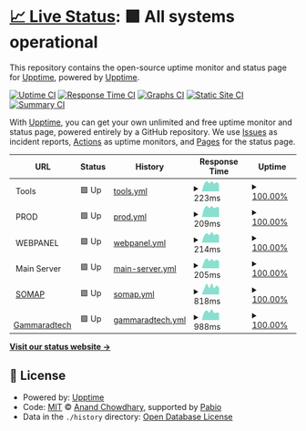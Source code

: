 # [📈 Live Status](https://upptime.github.io/upptime): <!--live status--> **🟩 All systems operational**

This repository contains the open-source uptime monitor and status page for [Upptime](https://upptime.js.org), powered by [Upptime](https://github.com/upptime/upptime).

[![Uptime CI](https://github.com/mamine3004/upptimerMetrics/workflows/Uptime%20CI/badge.svg)](https://github.com/mamine3004/upptimerMetrics/actions?query=workflow%3A%22Uptime+CI%22)
[![Response Time CI](https://github.com/mamine3004/upptimerMetrics/workflows/Response%20Time%20CI/badge.svg)](https://github.com/mamine3004/upptimerMetrics/actions?query=workflow%3A%22Response+Time+CI%22)
[![Graphs CI](https://github.com/mamine3004/upptimerMetrics/workflows/Graphs%20CI/badge.svg)](https://github.com/mamine3004/upptimerMetrics/actions?query=workflow%3A%22Graphs+CI%22)
[![Static Site CI](https://github.com/mamine3004/upptimerMetrics/workflows/Static%20Site%20CI/badge.svg)](https://github.com/mamine3004/upptimerMetrics/actions?query=workflow%3A%22Static+Site+CI%22)
[![Summary CI](https://github.com/mamine3004/upptimerMetrics/workflows/Summary%20CI/badge.svg)](https://github.com/mamine3004/upptimerMetrics/actions?query=workflow%3A%22Summary+CI%22)

With [Upptime](https://upptime.js.org), you can get your own unlimited and free uptime monitor and status page, powered entirely by a GitHub repository. We use [Issues](https://github.com/upptime/upptime/issues) as incident reports, [Actions](https://github.com/mamine3004/upptimerMetrics/actions) as uptime monitors, and [Pages](https://upptime.github.io/upptime) for the status page.

<!--start: status pages-->
<!-- This summary is generated by Upptime (https://github.com/upptime/upptime) -->
<!-- Do not edit this manually, your changes will be overwritten -->
<!-- prettier-ignore -->
| URL | Status | History | Response Time | Uptime |
| --- | ------ | ------- | ------------- | ------ |
| <img alt="" src="https://icons.duckduckgo.com/ip3/null.ico" height="13"> Tools | 🟩 Up | [tools.yml](https://github.com/mamine3004/upptimerMetrics/commits/HEAD/history/tools.yml) | <details><summary><img alt="Response time graph" src="./graphs/tools/response-time-week.png" height="20"> 223ms</summary><br><a href="https://mamine3004.github.io/upptimerMetrics/history/tools"><img alt="Response time 243" src="https://img.shields.io/endpoint?url=https%3A%2F%2Fraw.githubusercontent.com%2Fmamine3004%2FupptimerMetrics%2FHEAD%2Fapi%2Ftools%2Fresponse-time.json"></a><br><a href="https://mamine3004.github.io/upptimerMetrics/history/tools"><img alt="24-hour response time 198" src="https://img.shields.io/endpoint?url=https%3A%2F%2Fraw.githubusercontent.com%2Fmamine3004%2FupptimerMetrics%2FHEAD%2Fapi%2Ftools%2Fresponse-time-day.json"></a><br><a href="https://mamine3004.github.io/upptimerMetrics/history/tools"><img alt="7-day response time 223" src="https://img.shields.io/endpoint?url=https%3A%2F%2Fraw.githubusercontent.com%2Fmamine3004%2FupptimerMetrics%2FHEAD%2Fapi%2Ftools%2Fresponse-time-week.json"></a><br><a href="https://mamine3004.github.io/upptimerMetrics/history/tools"><img alt="30-day response time 243" src="https://img.shields.io/endpoint?url=https%3A%2F%2Fraw.githubusercontent.com%2Fmamine3004%2FupptimerMetrics%2FHEAD%2Fapi%2Ftools%2Fresponse-time-month.json"></a><br><a href="https://mamine3004.github.io/upptimerMetrics/history/tools"><img alt="1-year response time 243" src="https://img.shields.io/endpoint?url=https%3A%2F%2Fraw.githubusercontent.com%2Fmamine3004%2FupptimerMetrics%2FHEAD%2Fapi%2Ftools%2Fresponse-time-year.json"></a></details> | <details><summary><a href="https://mamine3004.github.io/upptimerMetrics/history/tools">100.00%</a></summary><a href="https://mamine3004.github.io/upptimerMetrics/history/tools"><img alt="All-time uptime 100.00%" src="https://img.shields.io/endpoint?url=https%3A%2F%2Fraw.githubusercontent.com%2Fmamine3004%2FupptimerMetrics%2FHEAD%2Fapi%2Ftools%2Fuptime.json"></a><br><a href="https://mamine3004.github.io/upptimerMetrics/history/tools"><img alt="24-hour uptime 100.00%" src="https://img.shields.io/endpoint?url=https%3A%2F%2Fraw.githubusercontent.com%2Fmamine3004%2FupptimerMetrics%2FHEAD%2Fapi%2Ftools%2Fuptime-day.json"></a><br><a href="https://mamine3004.github.io/upptimerMetrics/history/tools"><img alt="7-day uptime 100.00%" src="https://img.shields.io/endpoint?url=https%3A%2F%2Fraw.githubusercontent.com%2Fmamine3004%2FupptimerMetrics%2FHEAD%2Fapi%2Ftools%2Fuptime-week.json"></a><br><a href="https://mamine3004.github.io/upptimerMetrics/history/tools"><img alt="30-day uptime 100.00%" src="https://img.shields.io/endpoint?url=https%3A%2F%2Fraw.githubusercontent.com%2Fmamine3004%2FupptimerMetrics%2FHEAD%2Fapi%2Ftools%2Fuptime-month.json"></a><br><a href="https://mamine3004.github.io/upptimerMetrics/history/tools"><img alt="1-year uptime 100.00%" src="https://img.shields.io/endpoint?url=https%3A%2F%2Fraw.githubusercontent.com%2Fmamine3004%2FupptimerMetrics%2FHEAD%2Fapi%2Ftools%2Fuptime-year.json"></a></details>
| <img alt="" src="https://icons.duckduckgo.com/ip3/null.ico" height="13"> PROD | 🟩 Up | [prod.yml](https://github.com/mamine3004/upptimerMetrics/commits/HEAD/history/prod.yml) | <details><summary><img alt="Response time graph" src="./graphs/prod/response-time-week.png" height="20"> 209ms</summary><br><a href="https://mamine3004.github.io/upptimerMetrics/history/prod"><img alt="Response time 230" src="https://img.shields.io/endpoint?url=https%3A%2F%2Fraw.githubusercontent.com%2Fmamine3004%2FupptimerMetrics%2FHEAD%2Fapi%2Fprod%2Fresponse-time.json"></a><br><a href="https://mamine3004.github.io/upptimerMetrics/history/prod"><img alt="24-hour response time 206" src="https://img.shields.io/endpoint?url=https%3A%2F%2Fraw.githubusercontent.com%2Fmamine3004%2FupptimerMetrics%2FHEAD%2Fapi%2Fprod%2Fresponse-time-day.json"></a><br><a href="https://mamine3004.github.io/upptimerMetrics/history/prod"><img alt="7-day response time 209" src="https://img.shields.io/endpoint?url=https%3A%2F%2Fraw.githubusercontent.com%2Fmamine3004%2FupptimerMetrics%2FHEAD%2Fapi%2Fprod%2Fresponse-time-week.json"></a><br><a href="https://mamine3004.github.io/upptimerMetrics/history/prod"><img alt="30-day response time 230" src="https://img.shields.io/endpoint?url=https%3A%2F%2Fraw.githubusercontent.com%2Fmamine3004%2FupptimerMetrics%2FHEAD%2Fapi%2Fprod%2Fresponse-time-month.json"></a><br><a href="https://mamine3004.github.io/upptimerMetrics/history/prod"><img alt="1-year response time 230" src="https://img.shields.io/endpoint?url=https%3A%2F%2Fraw.githubusercontent.com%2Fmamine3004%2FupptimerMetrics%2FHEAD%2Fapi%2Fprod%2Fresponse-time-year.json"></a></details> | <details><summary><a href="https://mamine3004.github.io/upptimerMetrics/history/prod">100.00%</a></summary><a href="https://mamine3004.github.io/upptimerMetrics/history/prod"><img alt="All-time uptime 100.00%" src="https://img.shields.io/endpoint?url=https%3A%2F%2Fraw.githubusercontent.com%2Fmamine3004%2FupptimerMetrics%2FHEAD%2Fapi%2Fprod%2Fuptime.json"></a><br><a href="https://mamine3004.github.io/upptimerMetrics/history/prod"><img alt="24-hour uptime 100.00%" src="https://img.shields.io/endpoint?url=https%3A%2F%2Fraw.githubusercontent.com%2Fmamine3004%2FupptimerMetrics%2FHEAD%2Fapi%2Fprod%2Fuptime-day.json"></a><br><a href="https://mamine3004.github.io/upptimerMetrics/history/prod"><img alt="7-day uptime 100.00%" src="https://img.shields.io/endpoint?url=https%3A%2F%2Fraw.githubusercontent.com%2Fmamine3004%2FupptimerMetrics%2FHEAD%2Fapi%2Fprod%2Fuptime-week.json"></a><br><a href="https://mamine3004.github.io/upptimerMetrics/history/prod"><img alt="30-day uptime 100.00%" src="https://img.shields.io/endpoint?url=https%3A%2F%2Fraw.githubusercontent.com%2Fmamine3004%2FupptimerMetrics%2FHEAD%2Fapi%2Fprod%2Fuptime-month.json"></a><br><a href="https://mamine3004.github.io/upptimerMetrics/history/prod"><img alt="1-year uptime 100.00%" src="https://img.shields.io/endpoint?url=https%3A%2F%2Fraw.githubusercontent.com%2Fmamine3004%2FupptimerMetrics%2FHEAD%2Fapi%2Fprod%2Fuptime-year.json"></a></details>
| <img alt="" src="https://icons.duckduckgo.com/ip3/null.ico" height="13"> WEBPANEL | 🟩 Up | [webpanel.yml](https://github.com/mamine3004/upptimerMetrics/commits/HEAD/history/webpanel.yml) | <details><summary><img alt="Response time graph" src="./graphs/webpanel/response-time-week.png" height="20"> 214ms</summary><br><a href="https://mamine3004.github.io/upptimerMetrics/history/webpanel"><img alt="Response time 238" src="https://img.shields.io/endpoint?url=https%3A%2F%2Fraw.githubusercontent.com%2Fmamine3004%2FupptimerMetrics%2FHEAD%2Fapi%2Fwebpanel%2Fresponse-time.json"></a><br><a href="https://mamine3004.github.io/upptimerMetrics/history/webpanel"><img alt="24-hour response time 189" src="https://img.shields.io/endpoint?url=https%3A%2F%2Fraw.githubusercontent.com%2Fmamine3004%2FupptimerMetrics%2FHEAD%2Fapi%2Fwebpanel%2Fresponse-time-day.json"></a><br><a href="https://mamine3004.github.io/upptimerMetrics/history/webpanel"><img alt="7-day response time 214" src="https://img.shields.io/endpoint?url=https%3A%2F%2Fraw.githubusercontent.com%2Fmamine3004%2FupptimerMetrics%2FHEAD%2Fapi%2Fwebpanel%2Fresponse-time-week.json"></a><br><a href="https://mamine3004.github.io/upptimerMetrics/history/webpanel"><img alt="30-day response time 238" src="https://img.shields.io/endpoint?url=https%3A%2F%2Fraw.githubusercontent.com%2Fmamine3004%2FupptimerMetrics%2FHEAD%2Fapi%2Fwebpanel%2Fresponse-time-month.json"></a><br><a href="https://mamine3004.github.io/upptimerMetrics/history/webpanel"><img alt="1-year response time 238" src="https://img.shields.io/endpoint?url=https%3A%2F%2Fraw.githubusercontent.com%2Fmamine3004%2FupptimerMetrics%2FHEAD%2Fapi%2Fwebpanel%2Fresponse-time-year.json"></a></details> | <details><summary><a href="https://mamine3004.github.io/upptimerMetrics/history/webpanel">100.00%</a></summary><a href="https://mamine3004.github.io/upptimerMetrics/history/webpanel"><img alt="All-time uptime 100.00%" src="https://img.shields.io/endpoint?url=https%3A%2F%2Fraw.githubusercontent.com%2Fmamine3004%2FupptimerMetrics%2FHEAD%2Fapi%2Fwebpanel%2Fuptime.json"></a><br><a href="https://mamine3004.github.io/upptimerMetrics/history/webpanel"><img alt="24-hour uptime 100.00%" src="https://img.shields.io/endpoint?url=https%3A%2F%2Fraw.githubusercontent.com%2Fmamine3004%2FupptimerMetrics%2FHEAD%2Fapi%2Fwebpanel%2Fuptime-day.json"></a><br><a href="https://mamine3004.github.io/upptimerMetrics/history/webpanel"><img alt="7-day uptime 100.00%" src="https://img.shields.io/endpoint?url=https%3A%2F%2Fraw.githubusercontent.com%2Fmamine3004%2FupptimerMetrics%2FHEAD%2Fapi%2Fwebpanel%2Fuptime-week.json"></a><br><a href="https://mamine3004.github.io/upptimerMetrics/history/webpanel"><img alt="30-day uptime 100.00%" src="https://img.shields.io/endpoint?url=https%3A%2F%2Fraw.githubusercontent.com%2Fmamine3004%2FupptimerMetrics%2FHEAD%2Fapi%2Fwebpanel%2Fuptime-month.json"></a><br><a href="https://mamine3004.github.io/upptimerMetrics/history/webpanel"><img alt="1-year uptime 100.00%" src="https://img.shields.io/endpoint?url=https%3A%2F%2Fraw.githubusercontent.com%2Fmamine3004%2FupptimerMetrics%2FHEAD%2Fapi%2Fwebpanel%2Fuptime-year.json"></a></details>
| <img alt="" src="https://icons.duckduckgo.com/ip3/null.ico" height="13"> Main Server | 🟩 Up | [main-server.yml](https://github.com/mamine3004/upptimerMetrics/commits/HEAD/history/main-server.yml) | <details><summary><img alt="Response time graph" src="./graphs/main-server/response-time-week.png" height="20"> 205ms</summary><br><a href="https://mamine3004.github.io/upptimerMetrics/history/main-server"><img alt="Response time 233" src="https://img.shields.io/endpoint?url=https%3A%2F%2Fraw.githubusercontent.com%2Fmamine3004%2FupptimerMetrics%2FHEAD%2Fapi%2Fmain-server%2Fresponse-time.json"></a><br><a href="https://mamine3004.github.io/upptimerMetrics/history/main-server"><img alt="24-hour response time 179" src="https://img.shields.io/endpoint?url=https%3A%2F%2Fraw.githubusercontent.com%2Fmamine3004%2FupptimerMetrics%2FHEAD%2Fapi%2Fmain-server%2Fresponse-time-day.json"></a><br><a href="https://mamine3004.github.io/upptimerMetrics/history/main-server"><img alt="7-day response time 205" src="https://img.shields.io/endpoint?url=https%3A%2F%2Fraw.githubusercontent.com%2Fmamine3004%2FupptimerMetrics%2FHEAD%2Fapi%2Fmain-server%2Fresponse-time-week.json"></a><br><a href="https://mamine3004.github.io/upptimerMetrics/history/main-server"><img alt="30-day response time 233" src="https://img.shields.io/endpoint?url=https%3A%2F%2Fraw.githubusercontent.com%2Fmamine3004%2FupptimerMetrics%2FHEAD%2Fapi%2Fmain-server%2Fresponse-time-month.json"></a><br><a href="https://mamine3004.github.io/upptimerMetrics/history/main-server"><img alt="1-year response time 233" src="https://img.shields.io/endpoint?url=https%3A%2F%2Fraw.githubusercontent.com%2Fmamine3004%2FupptimerMetrics%2FHEAD%2Fapi%2Fmain-server%2Fresponse-time-year.json"></a></details> | <details><summary><a href="https://mamine3004.github.io/upptimerMetrics/history/main-server">100.00%</a></summary><a href="https://mamine3004.github.io/upptimerMetrics/history/main-server"><img alt="All-time uptime 100.00%" src="https://img.shields.io/endpoint?url=https%3A%2F%2Fraw.githubusercontent.com%2Fmamine3004%2FupptimerMetrics%2FHEAD%2Fapi%2Fmain-server%2Fuptime.json"></a><br><a href="https://mamine3004.github.io/upptimerMetrics/history/main-server"><img alt="24-hour uptime 100.00%" src="https://img.shields.io/endpoint?url=https%3A%2F%2Fraw.githubusercontent.com%2Fmamine3004%2FupptimerMetrics%2FHEAD%2Fapi%2Fmain-server%2Fuptime-day.json"></a><br><a href="https://mamine3004.github.io/upptimerMetrics/history/main-server"><img alt="7-day uptime 100.00%" src="https://img.shields.io/endpoint?url=https%3A%2F%2Fraw.githubusercontent.com%2Fmamine3004%2FupptimerMetrics%2FHEAD%2Fapi%2Fmain-server%2Fuptime-week.json"></a><br><a href="https://mamine3004.github.io/upptimerMetrics/history/main-server"><img alt="30-day uptime 100.00%" src="https://img.shields.io/endpoint?url=https%3A%2F%2Fraw.githubusercontent.com%2Fmamine3004%2FupptimerMetrics%2FHEAD%2Fapi%2Fmain-server%2Fuptime-month.json"></a><br><a href="https://mamine3004.github.io/upptimerMetrics/history/main-server"><img alt="1-year uptime 100.00%" src="https://img.shields.io/endpoint?url=https%3A%2F%2Fraw.githubusercontent.com%2Fmamine3004%2FupptimerMetrics%2FHEAD%2Fapi%2Fmain-server%2Fuptime-year.json"></a></details>
| <img alt="" src="https://icons.duckduckgo.com/ip3/somap.itadvisor.ma.ico" height="13"> [SOMAP](https://somap.itadvisor.ma/) | 🟩 Up | [somap.yml](https://github.com/mamine3004/upptimerMetrics/commits/HEAD/history/somap.yml) | <details><summary><img alt="Response time graph" src="./graphs/somap/response-time-week.png" height="20"> 818ms</summary><br><a href="https://mamine3004.github.io/upptimerMetrics/history/somap"><img alt="Response time 887" src="https://img.shields.io/endpoint?url=https%3A%2F%2Fraw.githubusercontent.com%2Fmamine3004%2FupptimerMetrics%2FHEAD%2Fapi%2Fsomap%2Fresponse-time.json"></a><br><a href="https://mamine3004.github.io/upptimerMetrics/history/somap"><img alt="24-hour response time 701" src="https://img.shields.io/endpoint?url=https%3A%2F%2Fraw.githubusercontent.com%2Fmamine3004%2FupptimerMetrics%2FHEAD%2Fapi%2Fsomap%2Fresponse-time-day.json"></a><br><a href="https://mamine3004.github.io/upptimerMetrics/history/somap"><img alt="7-day response time 818" src="https://img.shields.io/endpoint?url=https%3A%2F%2Fraw.githubusercontent.com%2Fmamine3004%2FupptimerMetrics%2FHEAD%2Fapi%2Fsomap%2Fresponse-time-week.json"></a><br><a href="https://mamine3004.github.io/upptimerMetrics/history/somap"><img alt="30-day response time 887" src="https://img.shields.io/endpoint?url=https%3A%2F%2Fraw.githubusercontent.com%2Fmamine3004%2FupptimerMetrics%2FHEAD%2Fapi%2Fsomap%2Fresponse-time-month.json"></a><br><a href="https://mamine3004.github.io/upptimerMetrics/history/somap"><img alt="1-year response time 887" src="https://img.shields.io/endpoint?url=https%3A%2F%2Fraw.githubusercontent.com%2Fmamine3004%2FupptimerMetrics%2FHEAD%2Fapi%2Fsomap%2Fresponse-time-year.json"></a></details> | <details><summary><a href="https://mamine3004.github.io/upptimerMetrics/history/somap">100.00%</a></summary><a href="https://mamine3004.github.io/upptimerMetrics/history/somap"><img alt="All-time uptime 100.00%" src="https://img.shields.io/endpoint?url=https%3A%2F%2Fraw.githubusercontent.com%2Fmamine3004%2FupptimerMetrics%2FHEAD%2Fapi%2Fsomap%2Fuptime.json"></a><br><a href="https://mamine3004.github.io/upptimerMetrics/history/somap"><img alt="24-hour uptime 100.00%" src="https://img.shields.io/endpoint?url=https%3A%2F%2Fraw.githubusercontent.com%2Fmamine3004%2FupptimerMetrics%2FHEAD%2Fapi%2Fsomap%2Fuptime-day.json"></a><br><a href="https://mamine3004.github.io/upptimerMetrics/history/somap"><img alt="7-day uptime 100.00%" src="https://img.shields.io/endpoint?url=https%3A%2F%2Fraw.githubusercontent.com%2Fmamine3004%2FupptimerMetrics%2FHEAD%2Fapi%2Fsomap%2Fuptime-week.json"></a><br><a href="https://mamine3004.github.io/upptimerMetrics/history/somap"><img alt="30-day uptime 100.00%" src="https://img.shields.io/endpoint?url=https%3A%2F%2Fraw.githubusercontent.com%2Fmamine3004%2FupptimerMetrics%2FHEAD%2Fapi%2Fsomap%2Fuptime-month.json"></a><br><a href="https://mamine3004.github.io/upptimerMetrics/history/somap"><img alt="1-year uptime 100.00%" src="https://img.shields.io/endpoint?url=https%3A%2F%2Fraw.githubusercontent.com%2Fmamine3004%2FupptimerMetrics%2FHEAD%2Fapi%2Fsomap%2Fuptime-year.json"></a></details>
| <img alt="" src="https://icons.duckduckgo.com/ip3/gammaradtech.com.ico" height="13"> [Gammaradtech](https://gammaradtech.com/) | 🟩 Up | [gammaradtech.yml](https://github.com/mamine3004/upptimerMetrics/commits/HEAD/history/gammaradtech.yml) | <details><summary><img alt="Response time graph" src="./graphs/gammaradtech/response-time-week.png" height="20"> 988ms</summary><br><a href="https://mamine3004.github.io/upptimerMetrics/history/gammaradtech"><img alt="Response time 1120" src="https://img.shields.io/endpoint?url=https%3A%2F%2Fraw.githubusercontent.com%2Fmamine3004%2FupptimerMetrics%2FHEAD%2Fapi%2Fgammaradtech%2Fresponse-time.json"></a><br><a href="https://mamine3004.github.io/upptimerMetrics/history/gammaradtech"><img alt="24-hour response time 862" src="https://img.shields.io/endpoint?url=https%3A%2F%2Fraw.githubusercontent.com%2Fmamine3004%2FupptimerMetrics%2FHEAD%2Fapi%2Fgammaradtech%2Fresponse-time-day.json"></a><br><a href="https://mamine3004.github.io/upptimerMetrics/history/gammaradtech"><img alt="7-day response time 988" src="https://img.shields.io/endpoint?url=https%3A%2F%2Fraw.githubusercontent.com%2Fmamine3004%2FupptimerMetrics%2FHEAD%2Fapi%2Fgammaradtech%2Fresponse-time-week.json"></a><br><a href="https://mamine3004.github.io/upptimerMetrics/history/gammaradtech"><img alt="30-day response time 1120" src="https://img.shields.io/endpoint?url=https%3A%2F%2Fraw.githubusercontent.com%2Fmamine3004%2FupptimerMetrics%2FHEAD%2Fapi%2Fgammaradtech%2Fresponse-time-month.json"></a><br><a href="https://mamine3004.github.io/upptimerMetrics/history/gammaradtech"><img alt="1-year response time 1120" src="https://img.shields.io/endpoint?url=https%3A%2F%2Fraw.githubusercontent.com%2Fmamine3004%2FupptimerMetrics%2FHEAD%2Fapi%2Fgammaradtech%2Fresponse-time-year.json"></a></details> | <details><summary><a href="https://mamine3004.github.io/upptimerMetrics/history/gammaradtech">100.00%</a></summary><a href="https://mamine3004.github.io/upptimerMetrics/history/gammaradtech"><img alt="All-time uptime 100.00%" src="https://img.shields.io/endpoint?url=https%3A%2F%2Fraw.githubusercontent.com%2Fmamine3004%2FupptimerMetrics%2FHEAD%2Fapi%2Fgammaradtech%2Fuptime.json"></a><br><a href="https://mamine3004.github.io/upptimerMetrics/history/gammaradtech"><img alt="24-hour uptime 100.00%" src="https://img.shields.io/endpoint?url=https%3A%2F%2Fraw.githubusercontent.com%2Fmamine3004%2FupptimerMetrics%2FHEAD%2Fapi%2Fgammaradtech%2Fuptime-day.json"></a><br><a href="https://mamine3004.github.io/upptimerMetrics/history/gammaradtech"><img alt="7-day uptime 100.00%" src="https://img.shields.io/endpoint?url=https%3A%2F%2Fraw.githubusercontent.com%2Fmamine3004%2FupptimerMetrics%2FHEAD%2Fapi%2Fgammaradtech%2Fuptime-week.json"></a><br><a href="https://mamine3004.github.io/upptimerMetrics/history/gammaradtech"><img alt="30-day uptime 100.00%" src="https://img.shields.io/endpoint?url=https%3A%2F%2Fraw.githubusercontent.com%2Fmamine3004%2FupptimerMetrics%2FHEAD%2Fapi%2Fgammaradtech%2Fuptime-month.json"></a><br><a href="https://mamine3004.github.io/upptimerMetrics/history/gammaradtech"><img alt="1-year uptime 100.00%" src="https://img.shields.io/endpoint?url=https%3A%2F%2Fraw.githubusercontent.com%2Fmamine3004%2FupptimerMetrics%2FHEAD%2Fapi%2Fgammaradtech%2Fuptime-year.json"></a></details>

<!--end: status pages-->

[**Visit our status website →**](https://upptime.github.io/upptime)

## 📄 License

- Powered by: [Upptime](https://github.com/upptime/upptime)
- Code: [MIT](./LICENSE) © [Anand Chowdhary](https://anandchowdhary.com), supported by [Pabio](https://pabio.com)
- Data in the `./history` directory: [Open Database License](https://opendatacommons.org/licenses/odbl/1-0/)
